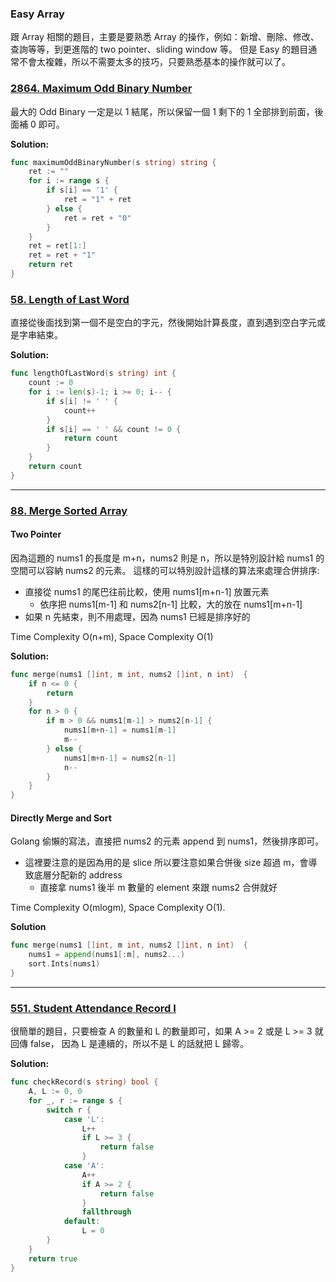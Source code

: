 ### Easy Array

跟 Array 相關的題目，主要是要熟悉 Array 的操作，例如：新增、刪除、修改、查詢等等，到更進階的 two pointer、sliding window 等。
但是 Easy 的題目通常不會太複雜，所以不需要太多的技巧，只要熟悉基本的操作就可以了。

### [2864. Maximum Odd Binary Number]

最大的 Odd Binary 一定是以 1 結尾，所以保留一個 1 剩下的 1 全部排到前面，後面補 0 即可。

**Solution:**
```go
func maximumOddBinaryNumber(s string) string {
    ret := ""
    for i := range s {
        if s[i] == '1' {
            ret = "1" + ret
        } else {
            ret = ret + "0"
        }
    }
    ret = ret[1:]
    ret = ret + "1"
    return ret
}
```

[2864. Maximum Odd Binary Number]: https://leetcode.com/problems/maximum-odd-binary-number/

### [58. Length of Last Word]

直接從後面找到第一個不是空白的字元，然後開始計算長度，直到遇到空白字元或是字串結束。

**Solution:**
```go 
func lengthOfLastWord(s string) int {
    count := 0
    for i := len(s)-1; i >= 0; i-- {
        if s[i] != ' ' {
            count++
        }
        if s[i] == ' ' && count != 0 {
            return count
        }
    }
    return count
}
```

[58. Length of Last Word]: https://leetcode.com/problems/length-of-last-word/

---

### [88. Merge Sorted Array]

#### Two Pointer

因為這題的 nums1 的長度是 m+n，nums2 則是 n，所以是特別設計給 nums1 的空間可以容納 nums2 的元素。
這樣的可以特別設計這樣的算法來處理合併排序:
-   直接從 nums1 的尾巴往前比較，使用 nums1[m+n-1] 放置元素
    -   依序把 nums1[m-1] 和 nums2[n-1] 比較，大的放在 nums1[m+n-1]
-   如果 n 先結束，則不用處理，因為 nums1 已經是排序好的

Time Complexity O(n+m), Space Complexity O(1)

**Solution:**
```go
func merge(nums1 []int, m int, nums2 []int, n int)  {
    if n <= 0 {
        return
    }
    for n > 0 {
        if m > 0 && nums1[m-1] > nums2[n-1] {
            nums1[m+n-1] = nums1[m-1]
            m--
        } else {
            nums1[m+n-1] = nums2[n-1]
            n--
        }
    }
}
```

#### Directly Merge and Sort

Golang 偷懶的寫法，直接把 nums2 的元素 append 到 nums1，然後排序即可。
-   這裡要注意的是因為用的是 slice 所以要注意如果合併後 size 超過 m，會導致底層分配新的 address
    -   直接拿 nums1 後半 m 數量的 element 來跟 nums2 合併就好

Time Complexity O(mlogm), Space Complexity O(1).

**Solution**
```go
func merge(nums1 []int, m int, nums2 []int, n int)  {  
    nums1 = append(nums1[:m], nums2...)
    sort.Ints(nums1)
}
```

[88. Merge Sorted Array]: https://leetcode.com/problems/merge-sorted-array/

---

### [551. Student Attendance Record I]

很簡單的題目，只要檢查 A 的數量和 L 的數量即可，如果 A >= 2 或是 L >= 3 就回傳 false，
因為 L 是連續的，所以不是 L 的話就把 L 歸零。

**Solution:**
```go
func checkRecord(s string) bool {
    A, L := 0, 0
	for _, r := range s {
        switch r {
            case 'L':
                L++
                if L >= 3 {
                    return false
                }
            case 'A':
                A++
                if A >= 2 {
                    return false
                }
                fallthrough
            default:
                L = 0
        }
	}
	return true
}
```

[551. Student Attendance Record I]: https://leetcode.com/problems/student-attendance-record-i/